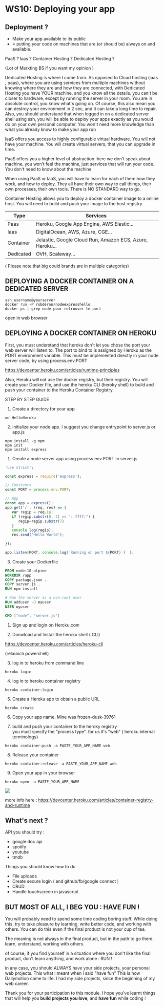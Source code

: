 # WS10: Deploying your app


## Deployment ?
- Make your app available to its public
- = putting your code on machines that are (or should be) always on and available. 


PaaS ? Iaas ? Container Hosting ? Dedicated Hosting ?

(Lot of Markting BS if you want my opinion )


Dedicated Hosting is where I come from. As opposed to Cloud hosting (iaas , paas), where you are using services from multiple machines without knowing where they are and how they are connected, with Dedicated Hosting you have YOUR machine, and you know all the details. you can't be closer to hardware, except by running the server in your room. You are in absolute control, you know what's going on. Of course, this also mean you can destroy your environment in 2 sec, and it can take a long time to repair.
Also, you should understand that when logged in on a dedicated server shell using ssh, you will be able to deploy your apps exactly as you would do on your own personal computer.
You won't need more knowledge than what you already know to make your app run




IaaS offers you access to highly configurable virtual hardware. You will not have your machine. You will create virtual servers, that you can upgrade in time. 

PaaS offers you a higher level of abstraction. here we don't speak about machine. you won't feel the machine, just services that will run your code. You don't need to know about the machine

When using PaaS or IaaS, you will have to learn for each of them how they work, and how to deploy. They all have their own way to call things, their own processes, their own tools. There is NO STANDARD way to go.

Container Hosting allows you to deploy a docker container image to a online host. You will need to build and push your image to the host registry.



Type | Services
---  | ---
Paas | Heroku, Google App Engine, AWS Elastic...
Iaas | DigitalOcean, AWS, Azure, CGE...
Container | Jelastic, Google Cloud Run, Amazon ECS, Azure, Heroku...
Dedicated | OVH, Scaleway...


( Please note that big could brands are in multiple categories)



## DEPLOYING A DOCKER CONTAINER ON A DEDICATED SERVER
```
ssh username@yourserver
docker run -P robderon/nodeexpresshello
docker ps | grep node pour retrouver le port
```

open in web browser 




## DEPLOYING A DOCKER CONTAINER ON HEROKU

First, you must understand that heroku don't let you chose the port your web server will listen to. The port to bind to is assigned by Heroku as the PORT environment variable. This must be implemented directly in your node server code, by using process.env.PORT

https://devcenter.heroku.com/articles/runtime-principles



Also, Heroku will not use the docker registry, but their registry. You will create your Docker file, and use the heroku CLI (heroky shell) to build and push your container to the Heroku Container Registry.

STEP BY STEP GUIDE

1. Create a directory for your app
```
md HelloHeroku
```

2. initialize your node app.
I suggest you change entrypoint to server.js or app.js
```
npm install -g npm
npm init
npm install express
```

1. Create a node server app using process.env.PORT in server.js
```javascript
'use strict';

const express = require('express');

// Constants
const PORT = process.env.PORT;

// App
const app = express();
app.get('/', (req, res) => {
   var regip = req.ip;
   if (regip.substr(0, 7) == "::ffff:") {
      regip=regip.substr(7)
   }
   console.log(regip);
   res.send('Hello World');

});

app.listen(PORT, console.log(`Running on port ${PORT}`)  );
```



3. Create your Dockerfile
```dockerfile
FROM node:10-alpine
WORKDIR /app
COPY package.json .
COPY server.js .
RUN npm install

# Run the server as a non-root user
RUN adduser -D myuser
USER myuser

CMD ["node", "server.js"]
```


1. Sign up and login on Heroku.com

2. Donwload and Install the heroku shell ( CLI)

https://devcenter.heroku.com/articles/heroku-cli

(relaunch powershell)

3. log  in to heroku from command line
```
heroku login
```

4. log in to heroku container registry
```
heroku container:login
```

5. Create a Heroku app to obtain a public URL
```
heroku create
```

6. Copy your app name. Mine was frozen-dusk-39761


7. build and push your container to the heroky registry  
you must specify the "process type". for us it's "web" ( heroku internal terminology)

```
heroku container:push -a PASTE_YOUR_APP_NAME web 
```

8. Release your container
```
heroku container:release -a PASTE_YOUR_APP_NAME web
```

9. Open your app in your browser
```
heroku open -a PASTE_YOUR_APP_NAME
```






![](https://www.hubcityspokes.com/sites/default/files/field/image/Fireworks.jpg)




more info here :
https://devcenter.heroku.com/articles/container-registry-and-runtime

## What's next ?


API you should try :

- google doc api
- spotify
- youtube
- tmdb


Things you should know how to do

- File uploads
- Create secure login  ( and github/fb/google connect )
- CRUD
- Handle touchscreen in javascript

## BUT MOST OF ALL, I BEG YOU : HAVE FUN !

You will probably need to spend some time coding boring stuff. While doing this, try to take pleasure by learning, write better code, and working with others. You can do this even if the final product is not your cup of tea.

The meaning is not always in the final product, but in the path to go there. learn, understand, working with others.

of course, if you find yourself in a situation where you don't like the final product, don't learn anything, and work alone : RUN !

in any case, you should ALWAYS have your side projects, your personal web projects. This what I meant when I said "have fun" This is how Dailymotion came to life. I had my side projects, since the beginning of my web career. 

Thank you for your participation to this module. I hope you've learnt things that will help you **build projects you love**, and **have fun** while coding !




